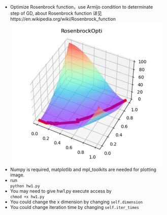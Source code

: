 - Optimize Rosenbrock function，use Armijo condition to determinate step of GD, about
 Rosenbrock function 详见https://en.wikipedia.org/wiki/Rosenbrock_function
![image](./image/opti.png)
- Numpy is required, matplotlib and mpl_toolkits are needed for plotting image.
- run  
`python hw1.py`
- You may need to give hw1.py execute access by  
`chmod +x hw1.py`
- You could change the x dimension by changing `self.dimension`
- You could change iteration time by changing `self.iter_times`
